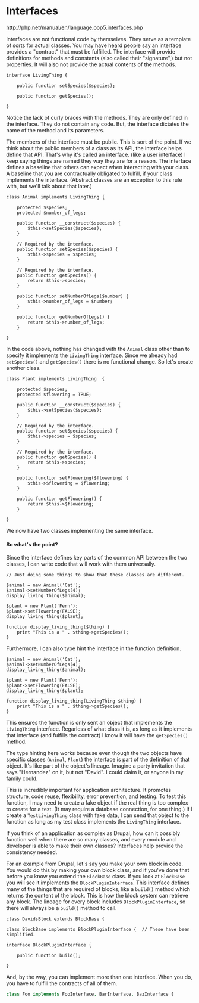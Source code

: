 # Interfaces

http://php.net/manual/en/language.oop5.interfaces.php

Interfaces are not functional code by themselves. They serve as a template of sorts for actual classes. You may have 
heard people say an interface provides a "contract" that must be fulfilled. The interface will provide definitions for 
methods and constants (also called their "signature",) but not properties. It will also not provide the actual contents 
of the methods.

```$xslt
interface LivingThing {
 
    public function setSpecies($species);
    
    public function getSpecies();
    
}
```

Notice the lack of curly braces with the methods. They are only defined in the interface. They do not contain any code. 
But, the interface dictates the name of the method and its parameters.

The members of the interface must be public. This is sort of the point. If we think about the public members of a class 
as its API, the interface helps define that API. That's why it's called an interface. (like a user interface) I keep 
saying things are named they way they are for a reason. The interface defines a baseline that others can expect when 
interacting with your class. A baseline that you are contractually obligated to fulfill, if your class implements the 
interface. (Abstract classes are an exception to this rule with, but we'll talk about that later.)

```$xslt
class Animal implements LivingThing {
 
    protected $species;
    protected $number_of_legs;
 
    public function __construct($species) {
        $this->setSpecies($species);
    }
 
    // Required by the interface.
    public function setSpecies($species) {
        $this->species = $species;
    }
 
    // Required by the interface.
    public function getSpecies() {
        return $this->species;
    }
 
    public function setNumberOfLegs($number) {
        $this->number_of_legs = $number;
    }
 
    public function getNumberOfLegs() {
        return $this->number_of_legs;
    }
 
}
```

In the code above, nothing has changed with the `Animal` class other than to specify it implements the `LivingThing` 
interface. Since we already had `setSpecies()` and `getSpecies()` there is no functional change. So let's create another 
class.

```$xslt
class Plant implements LivingThing  {
 
    protected $species;
    protected $flowering = TRUE;
 
    public function __construct($species) {
        $this->setSpecies($species);
    }
 
    // Required by the interface.
    public function setSpecies($species) {
        $this->species = $species;
    }
 
    // Required by the interface.
    public function getSpecies() {
        return $this->species;
    }
 
    public function setFlowering($flowering) {
        $this->$flowering = $flowering;
    }
    
    public function getFlowering() {
        return $this->$flowering;
    }

}
```

We now have two classes implementing the same interface.

#### So what's the point?

Since the interface defines key parts of the common API between the two classes, I can write code that will work with 
them universally.

```$xslt
// Just doing some things to show that these classes are different.
 
$animal = new Animal('Cat');
$animal->setNumberOfLegs(4);
display_living_thing($animal);
 
$plant = new Plant('Fern');
$plant->setFlowering(FALSE);
display_living_thing($plant);
 
function display_living_thing($thing) {
    print "This is a " . $thing->getSpecies();
}
```

Furthermore, I can also type hint the interface in the function definition.

```$xslt
$animal = new Animal('Cat');
$animal->setNumberOfLegs(4);
display_living_thing($animal);
 
$plant = new Plant('Fern');
$plant->setFlowering(FALSE);
display_living_thing($plant);
 
function display_living_thing(LivingThing $thing) {
    print "This is a " . $thing->getSpecies();
}
```

This ensures the function is only sent an object that implements the `LivingThing` interface. Regarless of what class it 
is, as long as it implements that interface (and fulfills the contract) I know it will have the `getSpecies()` method.

The type hinting here works because even though the two objects have specific classes (`Animal`, `Plant`) the interface 
is part of the definition of that object. It's like part of the object's lineage. Imagine a party invitation that says 
"Hernandez" on it, but not "David". I could claim it, or anyone in my family could.

This is incredibly important for application architecture. It promotes structure, code reuse, flexibility, error 
prevention, and testing. To test this function, I may need to create a fake object if the real thing is too complex to 
create for a test. (It may require a database connection, for one thing.) If I create a `TestLivingThing` class with 
fake data, I can send that object to the function as long as my test class implements the `LivingThing` interface.

If you think of an application as complex as Drupal, how can it possibly function well when there are so many classes, 
and every module and developer is able to make their own classes? Interfaces help provide the consistency needed.

For an example from Drupal, let's say you make your own block in code. You would do this by making your own block class, 
and if you've done that before you know you extend the `BlockBase` class. If you look at `BlockBase` you will see it 
implements the `BlockPluginInterface`. This interface defines many of the things that are required of blocks, like a 
`build()` method which returns the content of the block. This is how the block system can retrieve any block. The 
lineage for every block includes `BlockPluginInterface`, so there will always be a `build()` method to call.

```$xslt
class DavidsBlock extends BlockBase {
  
class BlockBase implements BlockPluginInterface {  // These have been simplified.
 
interface BlockPluginInterface {
 
    public function build();
    
}
```

And, by the way, you can implement more than one interface. When you do, you have to fulfill the contracts of all of 
them.

```php
class Foo implements FooInterface, BarInterface, BazInterface {
```

